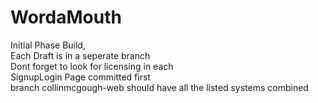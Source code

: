 # WordaMouth
Initial Phase Build, 
<br>
Each Draft is in a seperate branch
<br>
Dont forget to look for licensing in each
<br>
SignupLogin Page committed first<br>
branch collinmcgough-web should have all the listed systems combined

